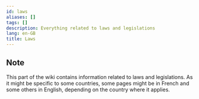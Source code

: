 ```yaml
---
id: laws
aliases: []
tags: []
description: Everything related to laws and legislations
lang: en-GB
title: Laws
---
```


## Note

This part of the wiki contains information related to laws and legislations. As
it might be specific to some countries, some pages might be in French and some
others in English, depending on the country where it applies.

